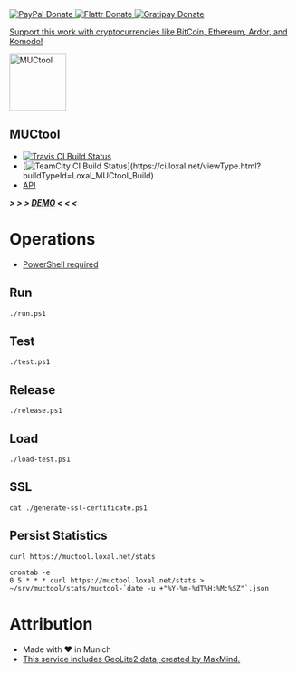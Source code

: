 <!-- BADGES/ -->
<span class="badge-paypal">
<a href="https://www.paypal.com/cgi-bin/webscr?cmd=_s-xclick&amp;hosted_button_id=MA847TR65D4N2" title="Donate to this project using PayPal">
<img src="https://img.shields.io/badge/paypal-donate-yellow.svg" alt="PayPal Donate"/>
</a></span>
<span class="badge-flattr">
<a href="https://flattr.com/submit/auto?fid=o6ok7n&url=https%3A%2F%2Fgithub.com%2Floxal" title="Donate to this project using Flattr">
<img src="https://img.shields.io/badge/flattr-donate-yellow.svg" alt="Flattr Donate" />
</a></span>
<span class="badge-gratipay"><a href="https://gratipay.com/~loxal" title="Donate weekly to this project using Gratipay">
<img src="https://img.shields.io/badge/gratipay-donate-yellow.svg" alt="Gratipay Donate" />
</a></span>
<!-- /BADGES -->

[Support this work with cryptocurrencies like BitCoin, Ethereum, Ardor, and Komodo!](https://muctool.loxal.net/cryptocurrency-coin-support.html)

<img src="https://muctool.loxal.net/favicon.ico" alt="MUCtool" title="MUCtool - Web Toolkit" width="100" style="max-width:100%;">

MUCtool
-
* [![Travis CI Build Status](https://travis-ci.org/loxal/muctool.svg)](https://travis-ci.org/loxal/muctool)
* [![TeamCity CI Build Status](https://ci.loxal.net/app/rest/builds/buildType(id:Loxal_MUCtool_Build)/statusIcon)](https://ci.loxal.net/viewType.html?buildTypeId=Loxal_MUCtool_Build)
* [API](https://muctool.loxal.net/api/index.html)

***> > > [DEMO](https://muctool.loxal.net) < < <***

# Operations

* [PowerShell required](https://github.com/PowerShell/PowerShell)

## Run
    ./run.ps1

## Test
    ./test.ps1

## Release
    ./release.ps1 

## Load
    ./load-test.ps1
    
## SSL
    cat ./generate-ssl-certificate.ps1

## Persist Statistics

    curl https://muctool.loxal.net/stats 
    
    crontab -e
    0 5 * * * curl https://muctool.loxal.net/stats > ~/srv/muctool/stats/muctool-`date -u +"%Y-%m-%dT%H:%M:%SZ"`.json
    
# Attribution
* Made with ♥ in Munich
* [This service includes GeoLite2 data, created by MaxMind.](https://www.maxmind.com)
